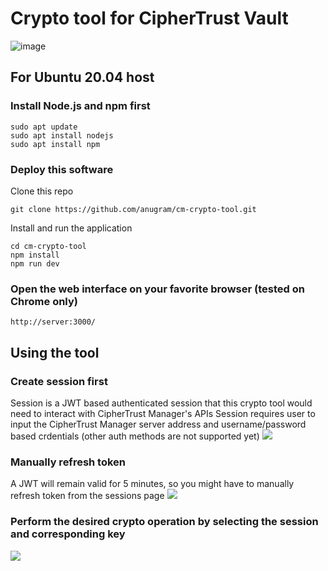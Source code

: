 # Crypto tool for CipherTrust Vault

![image](https://user-images.githubusercontent.com/111074839/207679307-1f62783f-9ef8-4e58-ba8e-9e168e78371f.png)

## For Ubuntu 20.04 host

### Install Node.js and npm first
```
sudo apt update
sudo apt install nodejs
sudo apt install npm
```
### Deploy this software
Clone this repo
```
git clone https://github.com/anugram/cm-crypto-tool.git
```
Install and run the application
```
cd cm-crypto-tool
npm install
npm run dev
```
### Open the web interface on your favorite browser (tested on Chrome only)
```
http://server:3000/
```

## Using the tool

### Create session first
Session is a JWT based authenticated session that this crypto tool would need to interact with CipherTrust Manager's APIs
Session requires user to input the CipherTrust Manager server address and username/password based crdentials (other auth methods are not supported yet)
<kbd><img src="https://user-images.githubusercontent.com/111074839/207629672-3ffdc04c-9147-4748-81d9-849fa719dbb0.png" /></kbd>

### Manually refresh token
A JWT will remain valid for 5 minutes, so you might have to manually refresh token from the sessions page
<kbd><img src="https://user-images.githubusercontent.com/111074839/207635504-489e7e82-a39f-4bfa-8414-43ad4e8c825e.png" /></kbd>

### Perform the desired crypto operation by selecting the session and corresponding key
<kbd><img src="https://user-images.githubusercontent.com/111074839/207630292-b21373a8-3c9c-4ae8-aed3-d49142ca3b96.png" /></kbd>
